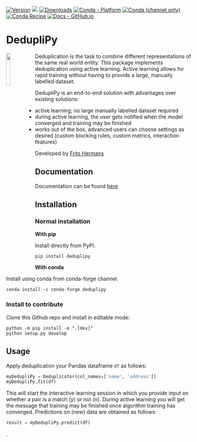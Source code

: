 <!--- BADGES: START --->
[![Version](https://img.shields.io/pypi/v/deduplipy)](https://pypi.org/project/deduplipy/)
![](https://img.shields.io/github/license/fritshermans/deduplipy)
[![Downloads](https://pepy.tech/badge/deduplipy)](https://pepy.tech/project/deduplipy)
[![Conda - Platform](https://img.shields.io/conda/pn/conda-forge/deduplipy?logo=anaconda&style=flat)][#conda-forge-package]
[![Conda (channel only)](https://img.shields.io/conda/vn/conda-forge/deduplipy?logo=anaconda&style=flat&color=orange)][#conda-forge-package]
[![Conda Recipe](https://img.shields.io/static/v1?logo=conda-forge&style=flat&color=green&label=recipe&message=deduplipy)][#conda-forge-feedstock]
[![Docs - GitHub.io](https://img.shields.io/static/v1?logo=readthdocs&style=flat&color=pink&label=docs&message=deduplipy)][#docs-package]

[#pypi-package]: https://pypi.org/project/deduplipy/
[#conda-forge-package]: https://anaconda.org/conda-forge/deduplipy
[#conda-forge-feedstock]: https://github.com/conda-forge/deduplipy-feedstock
[#docs-package]: https://deduplipy.readthedocs.io/en/latest/
<!--- BADGES: END --->

# DedupliPy

<a href="https://deduplipy.readthedocs.io/en/latest/"><img src="https://deduplipy.readthedocs.io/en/latest/_images/logo.png" width="15%" height="15%" align="left" /></a>

Deduplication is the task to combine different representations of the same real world entity. This package implements
deduplication using active learning. Active learning allows for rapid training without having to provide a large,
manually labelled dataset.

DedupliPy is an end-to-end solution with advantages over existing solutions:

- active learning; no large manually labelled dataset required
- during active learning, the user gets notified when the model converged and training may be finished
- works out of the box, advanced users can choose settings as desired (custom blocking rules, custom metrics,
  interaction features)

Developed by [Frits Hermans](https://www.linkedin.com/in/frits-hermans-data-scientist/)

## Documentation

Documentation can be found [here](https://deduplipy.readthedocs.io/en/latest/)

## Installation

### Normal installation

**With pip**

Install directly from PyPI.

```
pip install deduplipy
```

**With conda**

Install using conda from conda-forge channel.

```
conda install -c conda-forge deduplipy
```


### Install to contribute

Clone this Github repo and install in editable mode:

```
python -m pip install -e ".[dev]"
python setup.py develop
```

## Usage

Apply deduplication your Pandas dataframe `df` as follows:

```python
myDedupliPy = Deduplicator(col_names=['name', 'address'])
myDedupliPy.fit(df)
```

This will start the interactive learning session in which you provide input on whether a pair is a match (y) or not (n).
During active learning you will get the message that training may be finished once algorithm training has converged.
Predictions on (new) data are obtained as follows:

```python
result = myDedupliPy.predict(df)
```
.
